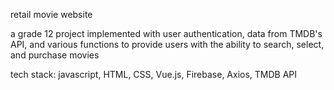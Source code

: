 retail movie website

a grade 12 project implemented with user authentication, data from TMDB's API, and various functions to provide users with the ability to search, select, and purchase movies


tech stack:
javascript, HTML, CSS, Vue.js, Firebase, Axios, TMDB API
